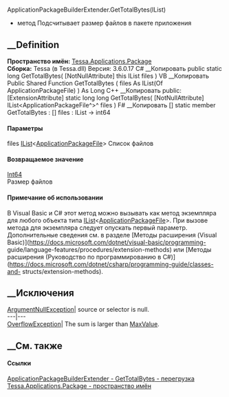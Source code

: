 #
ApplicationPackageBuilderExtender.GetTotalBytes(IList<ApplicationPackageFile>)
- метод
Подсчитывает размер файлов в пакете приложения
## __Definition
 **Пространство имён:**
[Tessa.Applications.Package](N_Tessa_Applications_Package.htm)  
 **Сборка:** Tessa (в Tessa.dll) Версия: 3.6.0.17
C# __Копировать
     public static long GetTotalBytes(
    	[NotNullAttribute] this IList<ApplicationPackageFile> files
    )
VB __Копировать
    <ExtensionAttribute>
    Public Shared Function GetTotalBytes ( 
    	<NotNullAttribute> files As IList(Of ApplicationPackageFile)
    ) As Long
C++ __Копировать
     public:
    [ExtensionAttribute]
    static long long GetTotalBytes(
    	[NotNullAttribute] IList<ApplicationPackageFile^>^ files
    )
F# __Копировать
     [<ExtensionAttribute>]
    static member GetTotalBytes : 
            [<NotNullAttribute>] files : IList<ApplicationPackageFile> -> int64 
#### Параметры
files
[IList](https://learn.microsoft.com/dotnet/api/system.collections.generic.ilist-1)<[ApplicationPackageFile](T_Tessa_Applications_Package_ApplicationPackageFile.htm)>
     Список файлов 
#### Возвращаемое значение
[Int64](https://learn.microsoft.com/dotnet/api/system.int64)  
Размер файлов
#### Примечание об использовании
В Visual Basic и C# этот метод можно вызывать как метод экземпляра для любого
объекта типа
[IList](https://learn.microsoft.com/dotnet/api/system.collections.generic.ilist-1)<[ApplicationPackageFile](T_Tessa_Applications_Package_ApplicationPackageFile.htm)>.
При вызове метода для экземпляра следует опускать первый параметр.
Дополнительные сведения см. в разделе [Методы расширения (Visual
Basic)](https://docs.microsoft.com/dotnet/visual-basic/programming-
guide/language-features/procedures/extension-methods) или [Методы расширения
(Руководство по программированию в
C#)](https://docs.microsoft.com/dotnet/csharp/programming-guide/classes-and-
structs/extension-methods).
##  __Исключения
[ArgumentNullException](https://learn.microsoft.com/dotnet/api/system.argumentnullexception)|
source or selector is null.  
---|---  
[OverflowException](https://learn.microsoft.com/dotnet/api/system.overflowexception)|
The sum is larger than
[MaxValue](https://learn.microsoft.com/dotnet/api/system.int64.maxvalue).  
##  __См. также
#### Ссылки
[ApplicationPackageBuilderExtender -
](T_Tessa_Applications_Package_ApplicationPackageBuilderExtender.htm)
[GetTotalBytes -
перегрузка](Overload_Tessa_Applications_Package_ApplicationPackageBuilderExtender_GetTotalBytes.htm)
[Tessa.Applications.Package - пространство
имён](N_Tessa_Applications_Package.htm)
